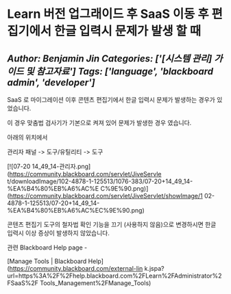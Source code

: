 # Learn 버전 업그래이드 후 SaaS 이동 후 편집기에서 한글 입력시 문제가 발생 할 때
*Author: Benjamin Jin*
*Categories: ['[시스템 관리] 가이드 및 참고자료']*
*Tags: ['language', 'blackboard admin', 'developer']*
---
SaaS 로 마이그레이션 이후 콘텐츠 편집기에서 한글 입력시 문제가 발생하는 경우가 있었습니다.

이 경우 맞춤법 검사기가 기본으로 켜져 있어 문제가 발생한 경우 였습니다.

아래의 위치에서

관리자 패널 -> 도구/유틸리티 -> 도구

[![07-20 14_49_14-관리자.png](https://community.blackboard.com/servlet/JiveServle
t/downloadImage/102-4878-1-125513/1076-383/07-20+14_49_14-%EA%B4%80%EB%A6%AC%E
C%9E%90.png)](https://community.blackboard.com/servlet/JiveServlet/showImage/1
02-4878-1-125513/07-20+14_49_14-%EA%B4%80%EB%A6%AC%EC%9E%90.png)

콘텐츠 편집기 도구의 철자법 확인 기능을 끄기 (사용하지 않음)으로 변경하시면 한글 입력시 이상 증상이 발생하지 않았습니다.

관련 Blackboard Help page -

[Manage Tools | Blackboard Help](https://community.blackboard.com/external-lin
k.jspa?url=https%3A%2F%2Fhelp.blackboard.com%2FLearn%2FAdministrator%2FSaaS%2F
Tools_Management%2FManage_Tools)

